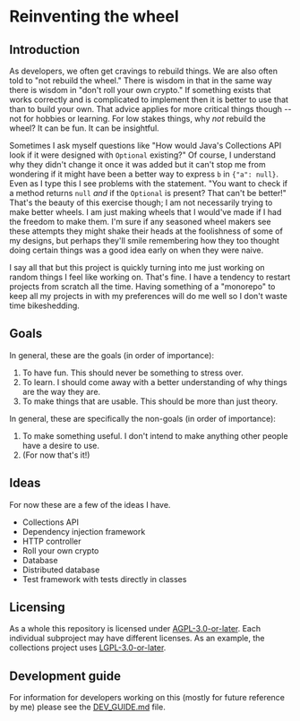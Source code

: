 Reinventing the wheel
=====================

Introduction
------------

As developers, we often get cravings to rebuild things. We are also often told to "not rebuild the
wheel." There is wisdom in that in the same way there is wisdom in "don't roll your own crypto." If
something exists that works correctly and is complicated to implement then it is better to use that
than to build your own. That advice applies for more critical things though -- not for hobbies or
learning. For low stakes things, why *not* rebuild the wheel? It can be fun. It can be insightful.

Sometimes I ask myself questions like "How would Java's Collections API look if it were designed
with `Optional` existing?" Of course, I understand why they didn't change it once it was added but
it can't stop me from wondering if it might have been a better way to express `b` in `{"a": null}`.
Even as I type this I see problems with the statement. "You want to check if a method returns `null`
*and* if the `Optional` is present? That can't be better!" That's the beauty of this exercise
though; I am not necessarily trying to make better wheels. I am just making wheels that I would've
made if I had the freedom to make them. I'm sure if any seasoned wheel makers see these attempts
they might shake their heads at the foolishness of some of my designs, but perhaps they'll smile
remembering how they too thought doing certain things was a good idea early on when they were naive.

I say all that but this project is quickly turning into me just working on random things I feel like
working on. That's fine. I have a tendency to restart projects from scratch all the time. Having
something of a "monorepo" to keep all my projects in with my preferences will do me well so I don't
waste time bikeshedding.

Goals
-----

In general, these are the goals (in order of importance):

1. To have fun. This should never be something to stress over.
2. To learn. I should come away with a better understanding of why things are the way they are.
3. To make things that are usable. This should be more than just theory.

In general, these are specifically the non-goals (in order of importance):

1. To make something useful. I don't intend to make anything other people have a desire to use.
2. (For now that's it!)

Ideas
-----

For now these are a few of the ideas I have.

- Collections API
- Dependency injection framework
- HTTP controller
- Roll your own crypto
- Database
- Distributed database
- Test framework with tests directly in classes

Licensing
---------

As a whole this repository is licensed under [AGPL-3.0-or-later][agpl]. Each individual subproject
may have different licenses. As an example, the collections project uses [LGPL-3.0-or-later][lgpl].

[agpl]: https://www.gnu.org/licenses/agpl-3.0.txt
[lgpl]: https://www.gnu.org/licenses/lgpl-3.0.txt

Development guide
-----------------

For information for developers working on this (mostly for future reference by me) please see the
[DEV_GUIDE.md](DEV_GUIDE.md) file.
